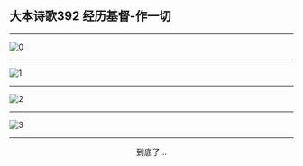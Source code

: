 
## 大本诗歌392 经历基督-作一切
        
<div id="aplayer0"></div>

---

<img alt="0" data-original="https://cdn.jsdelivr.net/gh/k34869/shi/data/d0392/0">

---

<img alt="1" data-original="https://cdn.jsdelivr.net/gh/k34869/shi/data/d0392/1">

---

<img alt="2" data-original="https://cdn.jsdelivr.net/gh/k34869/shi/data/d0392/2">

---

<img alt="3" data-original="https://cdn.jsdelivr.net/gh/k34869/shi/data/d0392/3">

---

<p style="text-align: center">到底了...</p>

<script src="/js/dist-view.js"></script>

<script>
MAIN.id = 'd0392';
        
const ap0 = new APlayer({
    container: document.getElementById('aplayer0'),
    volume: 1,
    loop: 'none',
    preload: 'none',
    audio: [{
        name: '大本诗歌392.mp3',
        artist: '大本诗歌',
        url: 'https://res.wx.qq.com/voice/getvoice?mediaid=MzI0NTk3MDM5M18yMjQ3NDkyMzU3',
        cover: '/favicon'
    }]
});
</script>

